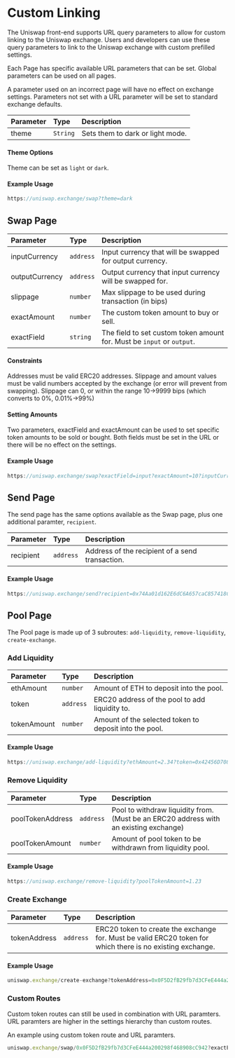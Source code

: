 # Custom Linking

The Uniswap front-end supports URL query parameters to allow for custom linking to the Uniswap exchange. Users and developers can use these query parameters to link to the Uniswap exchange with custom prefilled settings.

Each Page has specific available URL parameters that can be set. Global parameters can be used on all pages.

A parameter used on an incorrect page will have no effect on exchange settings. Parameters not set with a URL parameter will be set to standard exchange defaults.


| Parameter | Type     | Description                      |
| :-------- | :------- | :------------------------------- |
| theme     | `String` | Sets them to dark or light mode. |

#### Theme Options

Theme can be set as `light` or `dark`.

#### Example Usage

```typescript
https://uniswap.exchange/swap?theme=dark
```


## Swap Page

| Parameter      | Type      | Description                                                            |
| :------------- | :-------- | :--------------------------------------------------------------------- |
| inputCurrency  | `address` | Input currency that will be swapped for output currency.               |
| outputCurrency | `address` | Output currency that input currency will be swapped for.               |
| slippage       | `number`  | Max slippage to be used during transaction (in bips)               |
| exactAmount    | `number`  | The custom token amount to buy or sell.                                |
| exactField     | `string`  | The field to set custom token amount for. Must be `input` or `output`. |

#### Constraints

Addresses must be valid ERC20 addresses. Slippage and amount values must be valid numbers accepted by the exchange (or error will prevent from swapping). Slippage can 0, or within the range 10->9999 bips (which converts to 0%, 0.01%->99%)

#### Setting Amounts

Two parameters, exactField and exactAmount can be used to set specific token amounts to be sold or bought. Both fields must be set in the URL or there will be no effect on the settings.

#### Example Usage

```typescript
https://uniswap.exchange/swap?exactField=input?exactAmount=10?inputCurrency=0x0F5D2fB29fb7d3CFeE444a200298f468908cC942
```

## Send Page

The send page has the same options available as the Swap page, plus one additional paramter, `recipient`.

| Parameter | Type      | Description                                     |
| :-------- | :-------- | :---------------------------------------------- |
| recipient | `address` | Address of the recipient of a send transaction. |

#### Example Usage

```typescript
https://uniswap.exchange/send?recipient=0x74Aa01d162E6dC6A657caC857418C403D48E2D77
```

## Pool Page

The Pool page is made up of 3 subroutes: `add-liquidity`, `remove-liquidity`, `create-exchange`.

### Add Liquidity

| Parameter   | Type      | Description                                            |
| :---------- | :-------- | :----------------------------------------------------- |
| ethAmount   | `number`  | Amount of ETH to deposit into the pool.                |
| token       | `address` | ERC20 address of the pool to add liquidity to.         |
| tokenAmount | `number`  | Amount of the selected token to deposit into the pool. |

#### Example Usage

```typescript
https://uniswap.exchange/add-liquidity?ethAmount=2.34?token=0x42456D7084eacF4083f1140d3229471bbA2949A8?tokenAmount=300
```

### Remove Liquidity

| Parameter       | Type      | Description                                                                           |
| :-------------- | :-------- | :------------------------------------------------------------------------------------ |
| poolTokenAddress       | `address` | Pool to withdraw liquidity from. (Must be an ERC20 address with an existing exchange) |
| poolTokenAmount | `number`  | Amount of pool token to be withdrawn from liquidity pool.                             |

#### Example Usage

```typescript
https://uniswap.exchange/remove-liquidity?poolTokenAmount=1.23
```

### Create Exchange

| Parameter    | Type      | Description                                                                                                |
| :----------- | :-------- | :--------------------------------------------------------------------------------------------------------- |
| tokenAddress | `address` | ERC20 token to create the exchange for. Must be valid ERC20 token for which there is no existing exchange. |

#### Example Usage

```typescript
uniswap.exchange/create-exchange?tokenAddress=0x0F5D2fB29fb7d3CFeE444a200298f468908cC942
```

### Custom Routes

Custom token routes can still be used in combination with URL paramters. URL paramters are higher in the settings hierarchy than custom routes.

An example using custom token route and URL paramters.

```typescript
uniswap.exchange/swap/0x0F5D2fB29fb7d3CFeE444a200298f468908cC942?exactField=input?exactAmount=10
```
